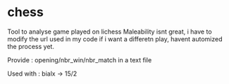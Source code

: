 # chess

Tool to analyse game played on lichess 
Maleability isnt great, i have to modify the url used in my code if i want a differetn play, havent automized the process yet. 

Provide : opening/nbr_win/nbr_match in a text file 

Used with : bialx -> 15/2 

